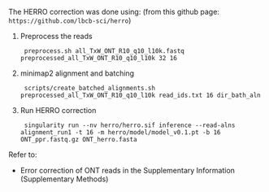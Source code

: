 The HERRO correction was done using: (from this github page: `https://github.com/lbcb-sci/herro`)

1. Preprocess the reads

        preprocess.sh all_TxW_ONT_R10_q10_l10k.fastq preprocessed_all_TxW_ONT_R10_q10_l10k 32 16

2. minimap2 alignment and batching

        scripts/create_batched_alignments.sh preprocessed_all_TxW_ONT_R10_q10_l10k read_ids.txt 16 dir_bath_aln

3. Run HERRO correction

        singularity run --nv herro/herro.sif inference --read-alns alignment_run1 -t 16 -m herro/model/model_v0.1.pt -b 16 ONT_ppr.fastq.gz ONT_herro.fasta

Refer to:

- Error correction of ONT reads in the Supplementary Information (Supplementary Methods)
